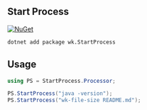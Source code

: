 ## Start Process

[![NuGet](https://img.shields.io/nuget/v/wk.StartProcess.svg)](https://www.nuget.org/packages/wk.StartProcess)

```bash
dotnet add package wk.StartProcess
```

## Usage

```csharp
using PS = StartProcess.Processor;

PS.StartProcess("java -version");
PS.StartProcess("wk-file-size README.md");
```
